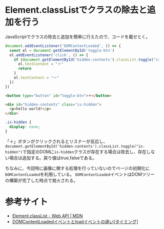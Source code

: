 # Element.classListでクラスの除去と追加を行う

JavaScriptでクラスの除去と追加を簡単に行えたので、コードを載せとく。

```javascript
document.addEventListener('DOMContentLoaded', () => {
  const el = document.getElementById('toggle-btn')
  el.addEventListener('click', () => {
    if (document.getElementById('hidden-contents').classList.toggle("is-hidden")) {
      el.textContent = "＋"
      return
    }
    el.textContent = "ー"
  })
})
```

```html
<button type="button" id="toggle-btn">＋</button>

<div id="hidden-contents" class="is-hidden">
  <p>hello world!</p>
</div>
```

```css
.is-hidden {
  display: none;
}
```

「＋」ボタンがクリックされるとリスナーが反応し、`document.getElementById('hidden-contents').classList.toggle("is-hidden")`で指定のDOMに`is-hidden`クラスが存在する場合は除去し、存在しない場合は追加する。戻り値はtrue,falseである。

ちなみに、今回特に画像に関する処理を行っていないのでページの初期化に`DOMContentLoaded`を利用している。
`DOMContentLoaded`イベントはDOMツリーの構築が完了した時点で発火される。


# 参考サイト

- [Element.classList - Web API | MDN](https://developer.mozilla.org/ja/docs/Web/API/Element/classList)
- [DOMContentLoadedイベントとloadイベントの違い[タイミング]](https://noumenon-th.net/programming/2017/06/11/domcontentloaded/)
